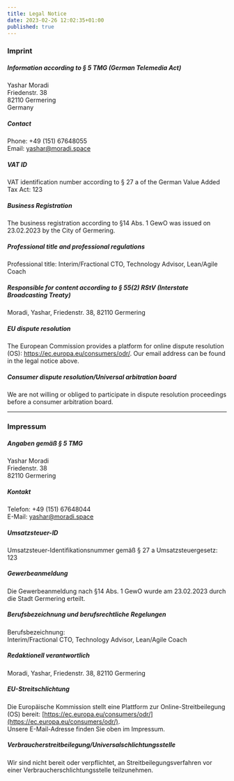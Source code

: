 ```yaml
---
title: Legal Notice
date: 2023-02-26 12:02:35+01:00
published: true
---
```

### Imprint
##### Information according to § 5 TMG (German Telemedia Act)

Yashar Moradi  
Friedenstr. 38  
82110 Germering  
Germany

##### Contact

Phone: +49 (151) 67648055  
Email: yashar@moradi.space

##### VAT ID
VAT identification number according to § 27 a of the German Value Added Tax Act:
123

##### Business Registration
The business registration according to §14 Abs. 1 GewO was issued on 23.02.2023 by the City of Germering.

##### Professional title and professional regulations
Professional title:
Interim/Fractional CTO, Technology Advisor, Lean/Agile Coach

##### Responsible for content according to § 55(2) RStV (Interstate Broadcasting Treaty)
Moradi, Yashar, Friedenstr. 38, 82110 Germering

##### EU dispute resolution
The European Commission provides a platform for online dispute resolution (OS): https://ec.europa.eu/consumers/odr/.
Our email address can be found in the legal notice above.

##### Consumer dispute resolution/Universal arbitration board
We are not willing or obliged to participate in dispute resolution proceedings before a consumer arbitration board.

-----

### Impressum

##### Angaben gemäß § 5 TMG

Yashar Moradi  
Friedenstr. 38  
82110 Germering

##### Kontakt

Telefon: +49 (151) 67648044  
E-Mail: yashar@moradi.space

##### Umsatzsteuer-ID

Umsatzsteuer-Identifikationsnummer gemäß § 27 a Umsatzsteuergesetz:  
123

##### Gewerbeanmeldung

Die Gewerbeanmeldung nach §14 Abs. 1 GewO wurde am 23.02.2023 durch die Stadt Germering erteilt.

##### Berufsbezeichnung und berufsrechtliche Regelungen

Berufsbezeichnung:  
Interim/Fractional CTO, Technology Advisor, Lean/Agile Coach

##### Redaktionell verantwortlich

Moradi, Yashar, Friedenstr. 38, 82110 Germering

##### EU-Streitschlichtung

Die Europäische Kommission stellt eine Plattform zur Online-Streitbeilegung (OS) bereit: [https://ec.europa.eu/consumers/odr/](https://ec.europa.eu/consumers/odr/).  
Unsere E-Mail-Adresse finden Sie oben im Impressum.

##### Verbraucher­streit­beilegung/Universal­schlichtungs­stelle

Wir sind nicht bereit oder verpflichtet, an Streitbeilegungsverfahren vor einer Verbraucherschlichtungsstelle teilzunehmen.


